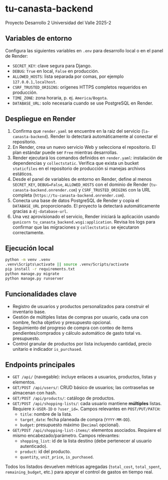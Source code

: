 # tu-canasta-backend
Proyecto Desarrollo 2 Universidad del Valle 2025-2

## Variables de entorno
Configura las siguientes variables en `.env` para desarrollo local o en el panel de Render:

- `SECRET_KEY`: clave segura para Django.
- `DEBUG`: `True` en local, `False` en producción.
- `ALLOWED_HOSTS`: lista separada por comas, por ejemplo `127.0.0.1,localhost`.
- `CSRF_TRUSTED_ORIGINS`: orígenes HTTPS completos requeridos en producción.
- `TIME_ZONE`: zona horaria, p. ej. `America/Bogota`.
- `DATABASE_URL`: solo necesaria cuando se use PostgreSQL en Render.

## Despliegue en Render
1. Confirma que `render.yaml` se encuentre en la raíz del servicio (`la-canasta-backend`). Render lo detectará automáticamente al conectar el repositorio.
2. En Render, crea un nuevo servicio Web y selecciona el repositorio. El plan estándar puede ser `Free` mientras desarrollas.
3. Render ejecutará los comandos definidos en `render.yaml`: instalación de dependencias y `collectstatic`. Verifica que exista un bucket `staticfiles` en el repositorio de producción si manejas archivos estáticos.
4. Desde el panel de variables de entorno en Render, define al menos `SECRET_KEY`, `DEBUG=False`, `ALLOWED_HOSTS` con el dominio de Render (`tu-canasta-backend.onrender.com`) y `CSRF_TRUSTED_ORIGINS` con la URL completa (`https://tu-canasta-backend.onrender.com`).
5. Conecta una base de datos PostgreSQL de Render y copia el `DATABASE_URL` proporcionado. El proyecto la detectará automáticamente gracias a `dj-database-url`.
6. Una vez aprovisionado el servicio, Render iniciará la aplicación usando `gunicorn tu_canasta_backend.wsgi:application`. Revisa los logs para confirmar que las migraciones y `collectstatic` se ejecutaron correctamente.

## Ejecución local
```bash
python -m venv .venv
.venv\Scripts\activate || source .venv/Scripts/activate
pip install -r requirements.txt
python manage.py migrate
python manage.py runserver
```

## Funcionalidades clave
- Registro de usuarios y productos personalizados para construir el inventario base.
- Gestión de múltiples listas de compras por usuario, cada una con nombre, fecha objetivo y presupuesto opcional.
- Seguimiento del progreso de compra con conteo de ítems pendientes/comprados y cálculo automático de gasto total vs. presupuesto.
- Control granular de productos por lista incluyendo cantidad, precio unitario e indicador `is_purchased`.

## Endpoints principales
- `GET /api/` (navegable): incluye enlaces a usuarios, productos, listas y elementos.
- `GET/POST /api/users/`: CRUD básico de usuarios; las contraseñas se almacenan con hash.
- `GET/POST /api/products/`: catálogo de productos.
- `GET/POST /api/shopping-lists/`: cada usuario mantiene **múltiples** listas. Requiere `X-USER-ID` o `?user_id=`. Campos relevantes en `POST/PUT/PATCH`:
  - `title`: nombre de la lista.
  - `target_date`: fecha planeada de compra (`YYYY-MM-DD`).
  - `budget`: presupuesto máximo (`Decimal` opcional).
- `GET/POST /api/shopping-list-items/`: elementos asociados. Requiere el mismo encabezado/parámetro. Campos relevantes:
  - `shopping_list`: id de la lista destino (debe pertenecer al usuario autenticado).
  - `product`: id del producto.
  - `quantity`, `unit_price`, `is_purchased`.

Todos los listados devuelven métricas agregadas (`total_cost`, `total_spent`, `remaining_budget`, etc.) para apoyar el control de gastos en tiempo real.
